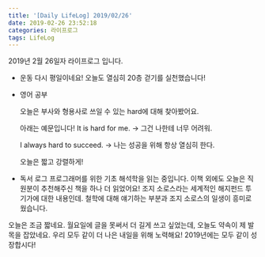 ```yaml
---
title: '[Daily LifeLog] 2019/02/26'
date: 2019-02-26 23:52:18
categories: 라이프로그
tags: LifeLog
---
```


2019년 2월 26일자 라이프로그 입니다.

- 운동
  다시 평일이네요!
  오늘도 열심히 20층 걷기를 실천했습니다!

- 영어 공부

  오늘은 부사와 형용사로 쓰일 수 있는 hard에 대해 찾아봤어요.

  아래는 예문입니다!
  It is hard for me.
    -> 그건 나한테 너무 어려워.

  I always hard to succeed.
    -> 나는 성공을 위해 항상 열심히 한다.

  오늘은 짧고 강렬하게!

- 독서 로그
  프로그래머를 위한 기초 해석학을 읽는 중입니다.
  이책 외에도 오늘은 직원분이 추천해주신 책을 하나 더 읽었어요!
  조지 소로스라는 세계적인 해지펀드 투기가에 대한 내용인데. 철학에 대해 얘기하는 부분과 조지 소로스의 일생이 흥미로웠습니다.

오늘은 조금 짧네요. 월요일에 글을 못써서 더 길게 쓰고 싶었는데, 오늘도 약속이 제 발목을 잡았네요.
우리 모두 같이 더 나은 내일을 위해 노력해요!
2019년에는 모두 같이 성장합시다!
